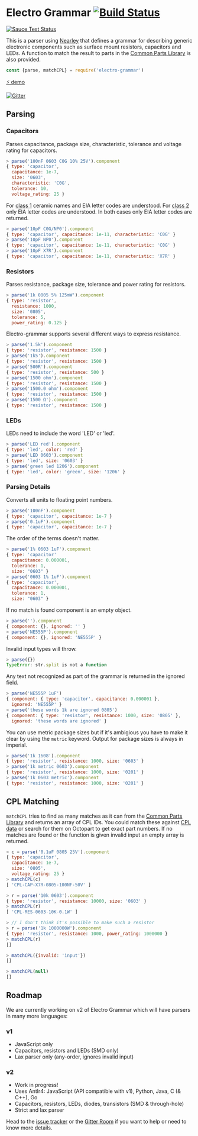 # Electro Grammar [![Build Status][BADGE]][BUILD]

[![Sauce Test Status](https://saucelabs.com/browser-matrix/electro-grammar.svg)](https://saucelabs.com/u/electro-grammar)

This is a parser using [Nearley](http://nearley.js.org/) that defines a grammar for describing generic electronic components such as surface mount resistors, capacitors and LEDs.
A function to match the result to parts in the [Common Parts Library][CPL] is also provided.


```js
const {parse, matchCPL} = require('electro-grammar')
```
[:zap: demo](https://monostable.github.io/electro-grammar/)

[![Gitter](https://badges.gitter.im/monostable/electro-grammar.svg)][CHAT]

## Parsing

### Capacitors
Parses capacitance, package size, characteristic, tolerance and voltage rating for capacitors.

```js
> parse('100nF 0603 C0G 10% 25V').component
{ type: 'capacitor',
  capacitance: 1e-7,
  size: '0603',
  characteristic: 'C0G',
  tolerance: 10,
  voltage_rating: 25 }
```

For [class 1][CLASS-1] ceramic names and EIA letter codes are understood.
For [class 2][CLASS-2] only EIA letter codes are understood.
In both cases only EIA letter codes are returned.

```js
> parse('10pF C0G/NP0').component
{ type: 'capacitor', capacitance: 1e-11, characteristic: 'C0G' }
> parse('10pF NP0').component
{ type: 'capacitor', capacitance: 1e-11, characteristic: 'C0G' }
> parse('10pF X7R').component
{ type: 'capacitor', capacitance: 1e-11, characteristic: 'X7R' }
```

### Resistors
Parses resistance, package size, tolerance and power rating for resistors.

```js
> parse('1k 0805 5% 125mW').component
{ type: 'resistor',
  resistance: 1000,
  size: '0805',
  tolerance: 5,
  power_rating: 0.125 }
```

Electro-grammar supports several different ways to express resistance.

```js
> parse('1.5k').component
{ type: 'resistor', resistance: 1500 }
> parse('1k5').component
{ type: 'resistor', resistance: 1500 }
> parse('500R').component
{ type: 'resistor', resistance: 500 }
> parse('1500 ohm').component
{ type: 'resistor', resistance: 1500 }
> parse('1500.0 ohm').component
{ type: 'resistor', resistance: 1500 }
> parse('1500 Ω').component
{ type: 'resistor', resistance: 1500 }
```

### LEDs

LEDs need to include the word 'LED' or 'led'.

```js
> parse('LED red').component
{ type: 'led', color: 'red' }
> parse('LED 0603').component
{ type: 'led', size: '0603' }
> parse('green led 1206').component
{ type: 'led', color: 'green', size: '1206' }
```


### Parsing Details

Converts all units to floating point numbers.

```js
> parse('100nF').component
{ type: 'capacitor', capacitance: 1e-7 }
> parse('0.1uF').component
{ type: 'capacitor', capacitance: 1e-7 }
```

The order of the terms doesn't matter.

```js
> parse('1% 0603 1uF').component
{ type: 'capacitor'
  capacitance: 0.000001,
  tolerance: 1,
  size: "0603" }
> parse('0603 1% 1uF').component
{ type: 'capacitor',
  capacitance: 0.000001,
  tolerance: 1,
  size: "0603" }
```

If no match is found component is an empty object.

```js
> parse('').component
{ component: {}, ignored: '' }
> parse('NE555P').component
{ component: {}, ignored: 'NE555P' }
```

Invalid input types will throw.

```js
> parse({})
TypeError: str.split is not a function
```

Any text not recognized as part of the grammar is returned in the ignored field.

```js
> parse('NE555P 1uF')
{ component: { type: 'capacitor', capacitance: 0.000001 },
  ignored: 'NE555P' }
> parse('these words 1k are ignored 0805')
{ component: { type: 'resistor', resistance: 1000, size: '0805' },
  ignored: 'these words are ignored' }
```

You can use metric package sizes but if it's ambigious you have to make it clear by using the `metric` keyword. Output for package sizes is always in imperial.

```js
> parse('1k 1608').component
{ type: 'resistor', resistance: 1000, size: '0603' }
> parse('1k metric 0603').component
{ type: 'resistor', resistance: 1000, size: '0201' }
> parse('1k 0603 metric').component
{ type: 'resistor', resistance: 1000, size: '0201' }
```

## CPL Matching
`matchCPL` tries to find as many matches as it can from the [Common Parts Library][CPL] and returns an array of CPL IDs.
You could match these against [CPL data][CPL-DATA] or search for them on Octopart to get exact part numbers.
If no matches are found or the function is given invalid input an empty array is returned.

```js
> c = parse('0.1uF 0805 25V').component
{ type: 'capacitor',
  capacitance: 1e-7,
  size: '0805',
  voltage_rating: 25 }
> matchCPL(c)
[ 'CPL-CAP-X7R-0805-100NF-50V' ]

> r = parse('10k 0603').component
{ type: 'resistor', resistance: 10000, size: '0603' }
> matchCPL(r)
[ 'CPL-RES-0603-10K-0.1W' ]

> // I don't think it's possible to make such a resistor
> r = parse('1k 1000000W').component
{ type: 'resistor', resistance: 1000, power_rating: 1000000 }
> matchCPL(r)
[]

> matchCPL({invalid: 'input'})
[]

> matchCPL(null)
[]
```

## Roadmap

We are currently working on v2 of Electro Grammar which will have parsers in many more languages:

### v1

- JavaScript only
- Capacitors, resistors and LEDs (SMD only)
- Lax parser only (any-order, ignores invalid input)

### v2

- Work in progress!
- Uses Antlr4: JavaScript (API compatible with v1), Python, Java, C (& C++), Go
- Capacitors, resistors, LEDs, diodes, transistors (SMD & through-hole)
- Strict and lax parser

Head to the [issue tracker][ISSUES] or the [Gitter Room][CHAT] if you want to help or need to know more details.


[CPL]: https://octopart.com/common-parts-library#Resistors
[CPL-DATA]: https://github.com/octopart/CPL-Data
[BADGE]: https://travis-ci.org/monostable/electro-grammar.svg?branch=master
[BUILD]: https://travis-ci.org/monostable/electro-grammar
[CLASS-1]: https://en.wikipedia.org/wiki/Ceramic_capacitor#Class_1_ceramic_capacitors
[CLASS-2]: https://en.wikipedia.org/wiki/Ceramic_capacitor#Class_2_ceramic_capacitors
[ISSUES]: https://github.com/monostable/electro-grammar/issues
[CHAT]: https://gitter.im/monostable/electro-grammar
